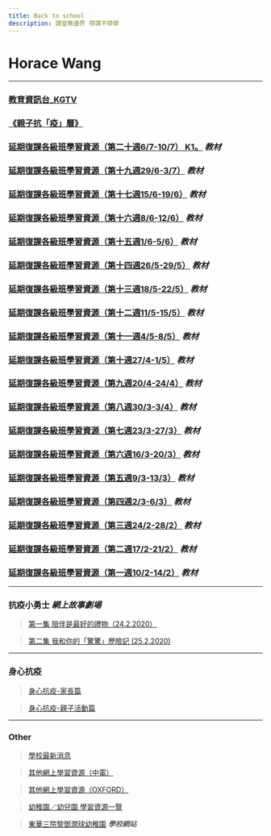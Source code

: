 ```yaml
---
title: Back to school
description: 課堂無邊界 停課不停學
---
```


# Horace Wang

* * *

### [教育資訊台_KGTV](https://kgtv.ephhk.com/)
### [《親子抗「疫」曆》](/horace_calendar_pic.html)

### [延期復課各級班學習資源（第二十週6/7-10/7）  K1。](https://drive.google.com/drive/folders/1rA4kU0pbJCeQE2euDzYWNTnHALHk3qEx) ***教材***
### [延期復課各級班學習資源（第十九週29/6-3/7）](https://drive.google.com/drive/folders/1Uk8WwJE9PGx3V23dXddZtN9wSukskyxo) ***教材***
### [延期復課各級班學習資源（第十七週15/6-19/6）](https://drive.google.com/drive/folders/1frFFzo2kT_V2eFN9IBv5ryPQoORHmMck) ***教材***
### [延期復課各級班學習資源（第十六週8/6-12/6）](https://drive.google.com/drive/folders/1JqrEFGuG55YH1ychuxlgvQfHIaMnYsMc) ***教材***
### [延期復課各級班學習資源（第十五週1/6-5/6）](https://drive.google.com/drive/folders/1bZWovxvbvziYmaWJ6tOr0zvLRAD2Owk0) ***教材***
### [延期復課各級班學習資源（第十四週26/5-29/5）](https://drive.google.com/drive/folders/18iY3SmQah4NaphYt5J09EaYfg1pRTC1d) ***教材***
### [延期復課各級班學習資源（第十三週18/5-22/5）](https://drive.google.com/drive/folders/1VmIKpaWZ_t4E-CWOao6KNy4KNNO-G2pN) ***教材***
### [延期復課各級班學習資源（第十二週11/5-15/5）](https://drive.google.com/drive/folders/1lt0N01XJx6xDuXNx9TywbKA0W5w93geM) ***教材***
### [延期復課各級班學習資源（第十一週4/5-8/5）](https://drive.google.com/drive/folders/1TPAm4g2jiZDmcLrr4CXuE_2xKXM-aX1h) ***教材***
### [延期復課各級班學習資源（第十週27/4-1/5）](https://drive.google.com/drive/folders/1mqa8hTPGJh4nPFD-cblW6VTsbvqheT_Z) ***教材***
### [延期復課各級班學習資源（第九週20/4-24/4）](https://drive.google.com/drive/folders/152zrEJBF3nKCMwW4AZwJJsnNML46_KdK) ***教材***
### [延期復課各級班學習資源（第八週30/3-3/4）](https://drive.google.com/drive/folders/1AYIrDBSqwzLgIGr1XIFGG_Px4Y82gEUM) ***教材***
### [延期復課各級班學習資源（第七週23/3-27/3）](https://drive.google.com/drive/folders/1yvea53UAKQ-36rmkAHkkqrPoZJBprwi4) ***教材***
### [延期復課各級班學習資源（第六週16/3-20/3）](https://drive.google.com/drive/folders/1i6Yy8bDGFCFgyl2iIHtHOdNnpW4tIXWu) ***教材***
### [延期復課各級班學習資源（第五週9/3-13/3）](https://drive.google.com/drive/folders/116q-rQHelMb-4Dk1txj-oIbvDkmjHOu5) ***教材***
### [延期復課各級班學習資源（第四週2/3-6/3）](https://drive.google.com/drive/folders/16AY-kkkFEzgvzVbRMtJW1zjmzmZFKCSk) ***教材***
### [延期復課各級班學習資源（第三週24/2-28/2）](https://drive.google.com/drive/folders/1fxQs3Vfj_QHbxjulcZiKm8xXqZfEmTep) ***教材***
### [延期復課各級班學習資源（第二週17/2-21/2）](https://drive.google.com/drive/folders/1qgrWJR5EfSD-vuZkVYcXKwbHgg-9FOdp) ***教材***
### [延期復課各級班學習資源（第一週10/2-14/2）](https://drive.google.com/drive/folders/1pbIAT47CITXiu3lYOfqh5ZXQnkgu3-ZH) ***教材***

* * *

### 抗疫小勇士  ***網上故事劇場***
> [第一集 陪伴是最好的禮物（24.2.2020）](https://www.youtube.com/watch?v=e6G7hYcA3RM&list=PL58N6oEQRdvydo46dgG3gbF0h6Pp_sytG)

> [第二集 我和你的「驚驚」歷險記 (25.2.2020)](https://www.youtube.com/watch?v=cBHfOyxPeEg&list=PL58N6oEQRdvydo46dgG3gbF0h6Pp_sytG&index=2)

* * *

### 身心抗疫
> [身心抗疫-家長篇](http://mykiddie.ephhk.com/upload/0195/notice_attachment/245920957511870208/4ad935e733653e308891eae30c8a9138.pdf)

> [身心抗疫-親子活動篇](http://mykiddie.ephhk.com/upload/0195/notice_attachment/245921653508020053/ac7b6415491d0340a539e42a12378caa.pdf)

* * *

### Other
> [學校最新消息](http://www.twghltykkg.edu.hk/index.php/Section/notice/1761)

> [其他網上學習資源（中電）](http://www.twghltykkg.edu.hk/index.php/section/notice/1761_4950)

> [其他網上學習資源（OXFORD）](http://www.twghltykkg.edu.hk/index.php/section/notice/1761_4888)

> [幼稚園／幼兒園 學習資源一覽](https://www.oupchina.com.hk/zh/self-learning-for-parents#kg)

> [東華三院黎鄧潤球幼稚園](http://www.twghltykkg.edu.hk/)  ***學校網站***
